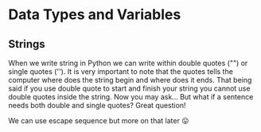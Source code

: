 Data Types and Variables 
========================

Strings
-------

When we write string in Python we can write within double quotes ("") or single quotes (''). It is very important to note that the quotes tells the computer where does the string begin and where does it ends. That being said if you use double quote to start and finish your string you cannot use double quotes inside the string. Now you may ask... But what if a sentence needs both double and single quotes? Great question!

We can use escape sequence but more on that later 😛

